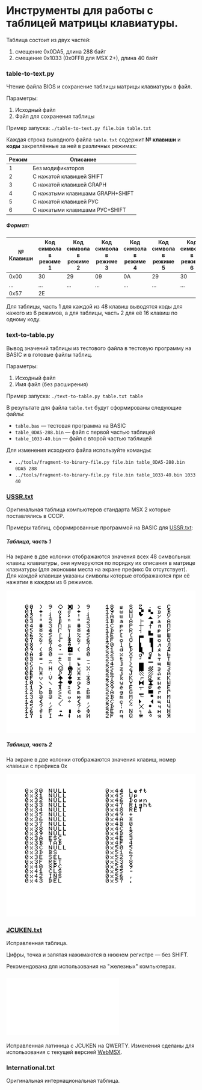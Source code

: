 # Инструменты для работы с таблицей матрицы клавиатуры.

Таблица состоит из двух частей:
1. смещение 0x0DA5, длина 288 байт
2. смещение 0x1033 (0x0FF8 для MSX 2+), длина 40 байт

### table-to-text.py
Чтение файла BIOS и сохранение таблицы матрицы клавиатуры в файл.

Параметры:
1. Исходный файл
2. Файл для сохранения таблицы

Пример запуска:
`./table-to-text.py file.bin table.txt`

Каждая строка выходного файла `table.txt` содержит **№ клавиши** и **коды** закреплённые за ней в различных режимах:

Режим | Описание 
------| ---------- 
1 | Без модификаторов
2 | С нажатой клавишей SHIFT
3 | С нажатой клавишей GRAPH
4 | С нажатыми клавишами GRAPH+SHIFT
5 | С нажатой клавишей РУС	
6 | С нажатыми клавишами РУС+SHIFT

##### Формат:
№ Клавиши | Код символа в режиме 1 | Код символа в режиме 2 | Код символа в режиме 3 | Код символа в режиме 4 | Код символа в режиме 5 | Код символа в режиме 6 
----------| --------------------- | --------------------- | --------------------- | --------------------- | --------------------- | --------------------- | 
0x00 | 30 | 29 | 09 | 0A |  29 | 30
   … | … | … | … | … | … | … |
0x57 |2E | | | | |  | 

Для таблицы, часть 1 для каждой из 48 клавиш выводятся коды для кажого из 6 режимов, а для таблицы, часть 2 для её 16 клавиш по одному коду.

### text-to-table.py
Вывод значений таблицы из тестового файла в тестовую программу на BASIC и в готовые файлы таблиц.

Параметры:
1. Исходный файл
2. Имя файл (без расширения)

Пример запуска:
`./text-to-table.py table.txt table`

В результате для файла `table.txt` будут сформированы следующие файлы:
- `table.bas` — тестовая программа на BASIC
- `table_0DA5-288.bin` — файл с первой частью таблицей
- `table_1033-40.bin`  — файл с второй частью таблицей

Для изменения исходного файла используйте команды:
- `../tools/fragment-to-binary-file.py file.bin table_0DA5-288.bin 0DA5 288`
- `../tools/fragment-to-binary-file.py file.bin table_1033-40.bin 1033 40`

### [USSR.txt](USSR.md)
Оригинальная таблица компьютеров стандарта MSX 2 которые поставлялись в СССР.

Примеры таблиц, сформированные программой на BASIC для [USSR.txt](USSR.txt):
##### Таблица, часть 1
На экране в две колонки отображаются значения всех 48 символьных клавиш клавиатуры, они нумеруются по порядку их описания в матрице клавиатуры (для экономии места на экране префикс 0x отсутствует). Для каждой клавиши указаны символы которые отображаются при её нажатии в каждом из 6 режимов.

![Таблица, часть 1](USSR_1.png)

##### Таблица, часть 2

На экране в две колонки отображаются значения клавиш, номер клавиши с префикса 0x

![Таблица, часть 2](USSR_2.png)

### [JCUKEN.txt](JCUKEN.md)
Исправленная таблица.

Цифры, точка и запятая нажимаются в нижнем регистре — без SHIFT.

Рекомендована для использования на "железных" компьютерах.

### ![QWERTY.txt](QWERTY.md)
Исправленная латиница с JCUKEN на QWERTY. Изменения сделаны для использования с текущей версией [WebMSX](https://github.com/ppeccin/WebMSX).

### International.txt
Оригинальная интернациональная таблица.
